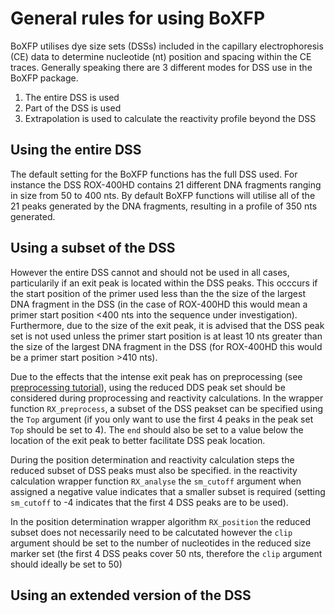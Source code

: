 # General rules for using BoXFP

BoXFP utilises dye size sets (DSSs) included in the capillary electrophoresis (CE) data to determine nucleotide (nt) position and spacing within the CE traces.
Generally speaking there are 3 different modes for DSS use in the BoXFP package. 

1. The entire DSS is used
2. Part of the DSS is used
3. Extrapolation is used to calculate the reactivity profile beyond the DSS


## Using the entire DSS
The default setting for the BoXFP functions has the full DSS used. For instance the DSS ROX-400HD contains 21 different DNA fragments ranging in size from 50 to 400 nts.
By default BoXFP functions will utilise all of the 21 peaks generated by the DNA fragments, resulting in a profile of 350 nts generated.

## Using a subset of the DSS
However the entire DSS cannot and should not be used in all cases, particularily if an exit peak is located within the DSS peaks. This occcurs if the start position of the primer used
less than the the size of the largest DNA fragment in the DSS (in the case of ROX-400HD this would mean a primer start position <400 nts into the sequence under investigation).
Furthermore, due to the size of the exit peak, it is advised that the DSS peak set is not used unless the primer start position is at least 10 nts greater than the size of the largest DNA
fragment in the DSS (for ROX-400HD this would be a primer start position >410 nts). 

Due to the effects that the intense exit peak has on preprocessing (see [preprocessing tutorial](Tutorial/Data_preprocessing.md)), using the reduced DDS peak set should be considered during 
proprocessing and reactivity calculations. In the wrapper function `RX_preprocess`, a subset of the DSS peakset can be specified using the `Top` argument (if you only want to use the first 
4 peaks in the peak set `Top` should be set to 4). The `end` should also be set to a value below the location of the exit peak to better facilitate DSS peak location. 

During the position determination and reactivity calculation steps the reduced subset of DSS peaks must also be specified. in the reactivity calculation wrapper function `RX_analyse`
the `sm_cutoff` argument when assigned a negative value indicates that a smaller subset is required (setting `sm_cutoff` to -4 indicates that the first 4 DSS peaks are to be used). 

In the position determination wrapper algorithm `RX_position` the reduced subset does not necessarily need to be calcutated however the `clip` argument should be set to the number of nucleotides
in the reduced size marker set (the first 4 DSS peaks cover 50 nts, therefore the `clip` argument should ideally be set to 50)


## Using an extended version of the DSS
